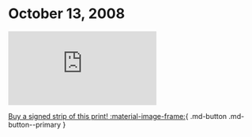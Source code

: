 # October 13, 2008

![](https://www.achewood.com/comic.php?date=10132008)

[Buy a signed strip of this print! :material-image-frame:](https://achewood-holiday-pop-up.myshopify.com/products/strip#10132008){ .md-button .md-button--primary }
